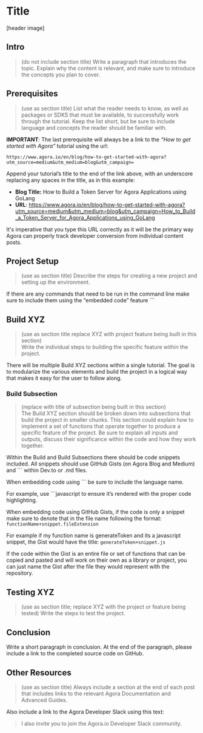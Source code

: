 # Title #
[header image]

## Intro ##
> (do not include section title) 
Write a paragraph that introduces the topic. Explain why the content is relevant, and make sure to introduce the concepts you plan to cover.
 
## Prerequisites ##
> (use as section title)
List what the reader needs to know, as well as packages or SDKS that must be available, to successfully work through the tutorial. Keep the list short, but be sure to include language and concepts the reader should be familiar with.  

**IMPORTANT**: The last prerequisite will always be a link to the _“How to get started with Agora”_ tutorial using the url:
```
https://www.agora.io/en/blog/how-to-get-started-with-agora?utm_source=medium&utm_medium=blog&utm_campaign=
```

Append your tutorial’s title to the end of the link above, with an underscore replacing any spaces in the title, as in this example:

- **Blog Title:** How to Build a Token Server for Agora Applications using GoLang
- **URL**: https://www.agora.io/en/blog/how-to-get-started-with-agora?utm_source=medium&utm_medium=blog&utm_campaign=How_to_Build_a_Token_Server_for_Agora_Applications_using_GoLang

It's imperative that you type this URL correctly as it will be the primary way Agora can properly track developer conversion from individual content posts. 

## Project Setup ##
> (use as section title)
Describe the steps for creating a new project and setting up the environment. 

If there are any commands that need to be run in the command line make sure to include them using the “embedded code” feature ```  

## Build XYZ ##
> (use as section title replace XYZ with project feature being built in this section)  
Write the individual steps to building the specific feature within the project. 

There will be multiple Build XYZ sections within a single tutorial. The goal is to modularize the various elements and build the project in a logical way that makes it easy for the user to follow along.

### Build Subsection ### 
> (replace with title of subsection being built in this section)  
The Build XYZ section should be broken down into subsections that build the project in smaller chunks. This section could explain how to implement a set of functions that operate together to produce a specific feature of the project. Be sure to explain all inputs and outputs, discuss their significance within the code and how they work together.  

Within the Build and Build Subsections there should be code snippets included. All snippets should use GitHub Gists (on Agora Blog and Medium) and ``` within Dev.to or .md files.  

When embedding code using ``` be sure to include the language name.  

For example, use ```javascript to ensure it’s rendered with the proper code highlighting.  

When embedding code using GitHub Gists, if the code is only a snippet make sure to denote that in the file name following the format: `functionName+snippet.fileExtension`  

For example if my function name is generateToken and its a javascript snippet, the Gist would have the title: `generateToken+snippet.js`  

If the code within the Gist is an entire file or set of functions that can be copied and pasted and will work on their own as a library or project, you can just name the Gist after the file they would represent with the repository.  

## Testing XYZ ## 
> (use as section title; replace XYZ with the project or feature being tested)
Write the steps to test the project.  

## Conclusion ##
Write a short paragraph in conclusion. At the end of the paragraph, please include a link to the completed source code on GitHub.  

## Other Resources ## 
> (use as section title)
Always include a section at the end of each post that includes links to the relevant Agora Documentation and Advanced Guides.  

Also include a link to the Agora Developer Slack using this text:
> I also invite you to join the Agora.io Developer Slack community.

